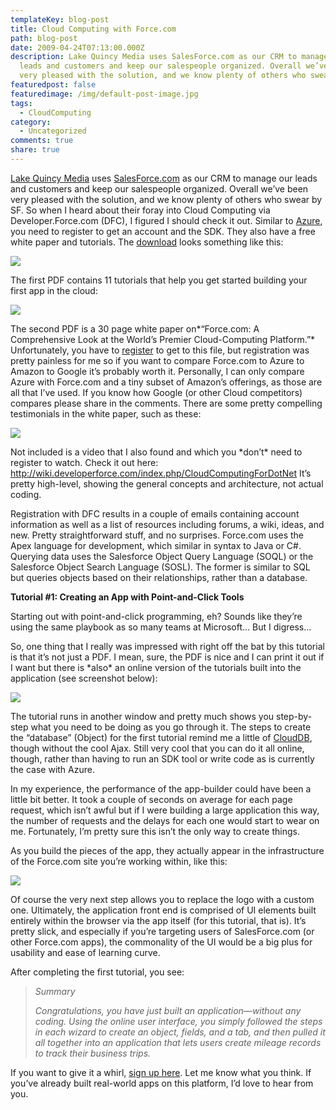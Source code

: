 ```yaml
---
templateKey: blog-post
title: Cloud Computing with Force.com
path: blog-post
date: 2009-04-24T07:13:00.000Z
description: Lake Quincy Media uses SalesForce.com as our CRM to manage our
  leads and customers and keep our salespeople organized. Overall we’ve been
  very pleased with the solution, and we know plenty of others who swear by SF.
featuredpost: false
featuredimage: /img/default-post-image.jpg
tags:
  - CloudComputing
category:
  - Uncategorized
comments: true
share: true
---
```

[Lake Quincy Media](http://lakequincy.com/) uses [SalesForce.com](http://www.salesforce.com/) as our CRM to manage our leads and customers and keep our salespeople organized. Overall we’ve been very pleased with the solution, and we know plenty of others who swear by SF. So when I heard about their foray into Cloud Computing via Developer.Force.com (DFC), I figured I should check it out. Similar to [Azure](http://azure.com/), you need to register to get an account and the SDK. They also have a free white paper and tutorials. The [download](http://www.developerforce.com/events/dotnetdevs_starter/registration.php?d=70130000000EihT) looks something like this:

![](/img/cloud-com1.png)

The first PDF contains 11 tutorials that help you get started building your first app in the cloud:

![](/img/cloud-com2.png)

The second PDF is a 30 page white paper on*“Force.com: A Comprehensive Look at the World’s Premier Cloud-Computing Platform.”* Unfortunately, you have to [register](http://www.developerforce.com/events/dotnetdevs_starter/registration.php?d=70130000000EihT) to get to this file, but registration was pretty painless for me so if you want to compare Force.com to Azure to Amazon to Google it’s probably worth it. Personally, I can only compare Azure with Force.com and a tiny subset of Amazon’s offerings, as those are all that I’ve used. If you know how Google (or other Cloud competitors) compares please share in the comments. There are some pretty compelling testimonials in the white paper, such as these:

![](/img/cloud-com3.png)

Not included is a video that I also found and which you \*don’t\* need to register to watch. Check it out here: <http://wiki.developerforce.com/index.php/CloudComputingForDotNet> It’s pretty high-level, showing the general concepts and architecture, not actual coding.

Registration with DFC results in a couple of emails containing account information as well as a list of resources including forums, a wiki, ideas, and new. Pretty straightforward stuff, and no surprises. Force.com uses the Apex language for development, which similar in syntax to Java or C#. Querying data uses the Salesforce Object Query Language (SOQL) or the Salesforce Object Search Language (SOSL). The former is similar to SQL but queries objects based on their relationships, rather than a database.

**Tutorial #1: Creating an App with Point-and-Click Tools**

Starting out with point-and-click programming, eh? Sounds like they’re using the same playbook as so many teams at Microsoft… But I digress…

So, one thing that I really was impressed with right off the bat by this tutorial is that it’s not just a PDF. I mean, sure, the PDF is nice and I can print it out if I want but there is \*also\* an online version of the tutorials built into the application (see screenshot below):

![](/img/cloud-com4.png)

The tutorial runs in another window and pretty much shows you step-by-step what you need to be doing as you go through it. The steps to create the “database” (Object) for the first tutorial remind me a little of [CloudDB](http://clouddb.com/), though without the cool Ajax. Still very cool that you can do it all online, though, rather than having to run an SDK tool or write code as is currently the case with Azure.

In my experience, the performance of the app-builder could have been a little bit better. It took a couple of seconds on average for each page request, which isn’t awful but if I were building a large application this way, the number of requests and the delays for each one would start to wear on me. Fortunately, I’m pretty sure this isn’t the only way to create things.

As you build the pieces of the app, they actually appear in the infrastructure of the Force.com site you’re working within, like this:

![](/img/cloud-com5.png)

Of course the very next step allows you to replace the logo with a custom one. Ultimately, the application front end is comprised of UI elements built entirely within the browser via the app itself (for this tutorial, that is). It’s pretty slick, and especially if you’re targeting users of SalesForce.com (or other Force.com apps), the commonality of the UI would be a big plus for usability and ease of learning curve.

After completing the first tutorial, you see:

> *Summary*
>
> *Congratulations, you have just built an application—without any coding. Using the online user interface, you simply followed the steps in each wizard to create an object, fields, and a tab, and then pulled it all together into an application that lets users create mileage records to track their business trips.*

If you want to give it a whirl, [sign up here](http://www.developerforce.com/events/dotnetdevs_starter/registration.php?d=70130000000EihT). Let me know what you think. If you’ve already built real-world apps on this platform, I’d love to hear from you.